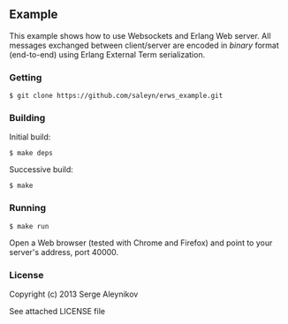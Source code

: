 ## Example ##

This example shows how to use Websockets and Erlang Web server. All messages
exchanged between client/server are encoded in *binary* format (end-to-end) using
Erlang External Term serialization.

### Getting ###

    $ git clone https://github.com/saleyn/erws_example.git

### Building ###

Initial build:

    $ make deps

Successive build:

    $ make

### Running ###

    $ make run

Open a Web browser (tested with Chrome and Firefox) and point
to your server's address, port 40000.

### License ###

Copyright (c) 2013 Serge Aleynikov

See attached LICENSE file
